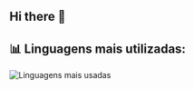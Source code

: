 ## Hi there 👋

<!--
**SabAlvesa/SabAlvesa** is a ✨ _special_ ✨ repository because its `README.md` (this file) appears on your GitHub profile.

Here are some ideas to get you started:

- 🔭 I’m currently working on ...
- 🌱 I’m currently learning ...
- 👯 I’m looking to collaborate on ...
- 🤔 I’m looking for help with ...
- 💬 Ask me about ...
- 📫 How to reach me: ...
- 😄 Pronouns: ...
- ⚡ Fun fact: ...
-->

## 📊 Linguagens mais utilizadas:
![Linguagens mais usadas](https://github-readme-stats.vercel.app/api/top-langs/?username=SabAlvesa&layout=compact&langs_count=8&theme=tokyonight)


